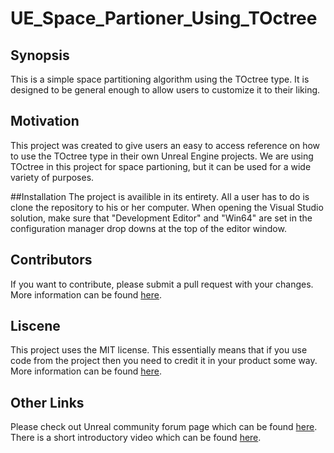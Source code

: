 # UE_Space_Partioner_Using_TOctree
## Synopsis
This is a simple space partitioning algorithm using the TOctree type. It is designed to be general enough to allow users to customize it to their liking. 

## Motivation
This project was created to give users an easy to access reference on how to use the TOctree type in their own Unreal Engine projects. We are using TOctree in this project for space partioning, but it can be used for a wide variety of purposes.

##Installation
The project is availible in its entirety. All a user has to do is clone the repository to his or her computer. When opening the Visual Studio solution, make sure that "Development Editor" and "Win64" are set in the configuration manager drop downs at the top of the editor window.

## Contributors 
If you want to contribute, please submit a pull request with your changes. More information can be found [here](https://help.github.com/articles/using-pull-requests/).

## Liscene
This project uses the MIT license. This essentially means that if you use code from the project then you need to credit it in your product some way. More information can be found [here](http://choosealicense.com/).

## Other Links
Please check out Unreal community forum page which can be found [here](https://forums.unrealengine.com/showthread.php?81431-Creating-a-Simple-Space-Partitioning-Algorithm-Using-TOctree&p=363951#post363951).
There is a short introductory video which can be found [here](https://www.youtube.com/watch?v=g37fdT-EB3A).